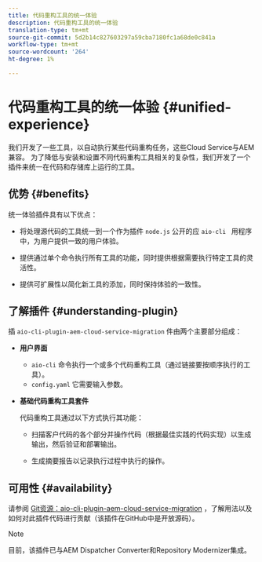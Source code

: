 ```yaml
---
title: 代码重构工具的统一体验
description: 代码重构工具的统一体验
translation-type: tm+mt
source-git-commit: 5d2b14c827603297a59cba7180fc1a68de0c841a
workflow-type: tm+mt
source-wordcount: '264'
ht-degree: 1%

---
```



# 代码重构工具的统一体验 {#unified-experience}

我们开发了一些工具，以自动执行某些代码重构任务，这些Cloud Service与AEM兼容。 为了降低与安装和设置不同代码重构工具相关的复杂性，我们开发了一个插件来统一在代码和存储库上运行的工具。

## 优势 {#benefits}

统一体验插件具有以下优点：

* 将处理源代码的工具统一到一个作为插件 `node.js` 公开的应 `aio-cli ` 用程序中，为用户提供一致的用户体验。

* 提供通过单个命令执行所有工具的功能，同时提供根据需要执行特定工具的灵活性。

* 提供可扩展性以简化新工具的添加，同时保持体验的一致性。

## 了解插件 {#understanding-plugin}

插 `aio-cli-plugin-aem-cloud-service-migration` 件由两个主要部分组成：

* **用户界面**

   * `aio-cli` 命令执行一个或多个代码重构工具（通过链接要按顺序执行的工具）。
   * `config.yaml` 它需要输入参数。

* **基础代码重构工具套件**

   代码重构工具通过以下方式执行其功能：

   * 扫描客户代码的各个部分并操作代码（根据最佳实践的代码实现）以生成输出，然后验证和部署输出。

   * 生成摘要报告以记录执行过程中执行的操作。

## 可用性 {#availability}

请参阅 [Git资源：aio-cli-plugin-aem-cloud-service-migration](https://github.com/adobe/aio-cli-plugin-aem-cloud-service-migration) ，了解用法以及如何对此插件代码进行贡献（该插件在GitHub中是开放源码）。

>[!NOTE]
>目前，该插件已与AEM Dispatcher Converter和Repository Modernizer集成。
